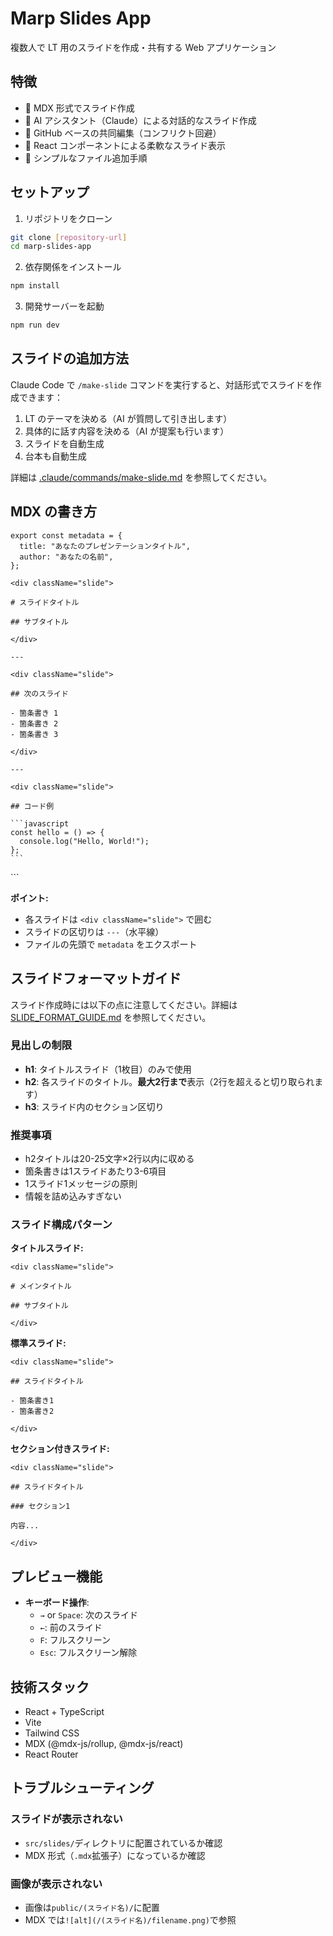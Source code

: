 # Marp Slides App

複数人で LT 用のスライドを作成・共有する Web アプリケーション

## 特徴

- 📝 MDX 形式でスライド作成
- 🤖 AI アシスタント（Claude）による対話的なスライド作成
- 👥 GitHub ベースの共同編集（コンフリクト回避）
- 🎨 React コンポーネントによる柔軟なスライド表示
- 🚀 シンプルなファイル追加手順

## セットアップ

1. リポジトリをクローン

```bash
git clone [repository-url]
cd marp-slides-app
```

2. 依存関係をインストール

```bash
npm install
```

3. 開発サーバーを起動

```bash
npm run dev
```

## スライドの追加方法

Claude Code で `/make-slide` コマンドを実行すると、対話形式でスライドを作成できます：

1. LT のテーマを決める（AI が質問して引き出します）
2. 具体的に話す内容を決める（AI が提案も行います）
3. スライドを自動生成
4. 台本も自動生成

詳細は [.claude/commands/make-slide.md](.claude/commands/make-slide.md) を参照してください。

## MDX の書き方

````mdx
export const metadata = {
  title: "あなたのプレゼンテーションタイトル",
  author: "あなたの名前",
};

<div className="slide">

# スライドタイトル

## サブタイトル

</div>

---

<div className="slide">

## 次のスライド

- 箇条書き 1
- 箇条書き 2
- 箇条書き 3

</div>

---

<div className="slide">

## コード例

```javascript
const hello = () => {
  console.log("Hello, World!");
};
```
````

</div>
```

**ポイント:**

- 各スライドは `<div className="slide">` で囲む
- スライドの区切りは `---`（水平線）
- ファイルの先頭で `metadata` をエクスポート

## スライドフォーマットガイド

スライド作成時には以下の点に注意してください。詳細は [SLIDE_FORMAT_GUIDE.md](SLIDE_FORMAT_GUIDE.md) を参照してください。

### 見出しの制限

- **h1**: タイトルスライド（1枚目）のみで使用
- **h2**: 各スライドのタイトル。**最大2行まで**表示（2行を超えると切り取られます）
- **h3**: スライド内のセクション区切り

### 推奨事項

- h2タイトルは20-25文字×2行以内に収める
- 箇条書きは1スライドあたり3-6項目
- 1スライド1メッセージの原則
- 情報を詰め込みすぎない

### スライド構成パターン

**タイトルスライド:**
```mdx
<div className="slide">

# メインタイトル

## サブタイトル

</div>
```

**標準スライド:**
```mdx
<div className="slide">

## スライドタイトル

- 箇条書き1
- 箇条書き2

</div>
```

**セクション付きスライド:**
```mdx
<div className="slide">

## スライドタイトル

### セクション1

内容...

</div>
```

## プレビュー機能

- **キーボード操作**:
  - `→` or `Space`: 次のスライド
  - `←`: 前のスライド
  - `F`: フルスクリーン
  - `Esc`: フルスクリーン解除

## 技術スタック

- React + TypeScript
- Vite
- Tailwind CSS
- MDX (@mdx-js/rollup, @mdx-js/react)
- React Router

## トラブルシューティング

### スライドが表示されない

- `src/slides/`ディレクトリに配置されているか確認
- MDX 形式（`.mdx`拡張子）になっているか確認

### 画像が表示されない

- 画像は`public/(スライド名)/`に配置
- MDX では`![alt](/(スライド名)/filename.png)`で参照
